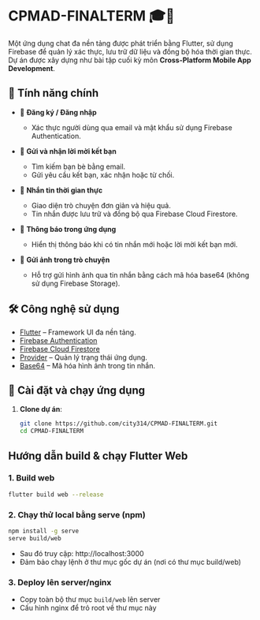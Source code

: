 # CPMAD-FINALTERM 🎓💬

Một ứng dụng chat đa nền tảng được phát triển bằng Flutter, sử dụng Firebase để quản lý xác thực, lưu trữ dữ liệu và đồng bộ hóa thời gian thực. Dự án được xây dựng như bài tập cuối kỳ môn **Cross-Platform Mobile App Development**.

## 🧠 Tính năng chính

- 🧾 **Đăng ký / Đăng nhập**
  - Xác thực người dùng qua email và mật khẩu sử dụng Firebase Authentication.

- 🤝 **Gửi và nhận lời mời kết bạn**
  - Tìm kiếm bạn bè bằng email.
  - Gửi yêu cầu kết bạn, xác nhận hoặc từ chối.

- 💬 **Nhắn tin thời gian thực**
  - Giao diện trò chuyện đơn giản và hiệu quả.
  - Tin nhắn được lưu trữ và đồng bộ qua Firebase Cloud Firestore.

- 🔔 **Thông báo trong ứng dụng**
  - Hiển thị thông báo khi có tin nhắn mới hoặc lời mời kết bạn mới.

- 📸 **Gửi ảnh trong trò chuyện**
  - Hỗ trợ gửi hình ảnh qua tin nhắn bằng cách mã hóa base64 (không sử dụng Firebase Storage).

## 🛠️ Công nghệ sử dụng

- [Flutter](https://flutter.dev/) – Framework UI đa nền tảng.
- [Firebase Authentication](https://firebase.google.com/products/auth)
- [Firebase Cloud Firestore](https://firebase.google.com/products/firestore)
- [Provider](https://pub.dev/packages/provider) – Quản lý trạng thái ứng dụng.
- [Base64](https://pub.dev/documentation/convert/latest/convert/base64.html) – Mã hóa hình ảnh trong tin nhắn.

## 🏁 Cài đặt và chạy ứng dụng

1. **Clone dự án**:
   ```bash
   git clone https://github.com/city314/CPMAD-FINALTERM.git
   cd CPMAD-FINALTERM

## Hướng dẫn build & chạy Flutter Web

### 1. Build web
```bash
flutter build web --release
```

### 2. Chạy thử local bằng serve (npm)
```bash
npm install -g serve
serve build/web
```

- Sau đó truy cập: http://localhost:3000
- Đảm bảo chạy lệnh ở thư mục gốc dự án (nơi có thư mục build/web)

### 3. Deploy lên server/nginx
- Copy toàn bộ thư mục `build/web` lên server
- Cấu hình nginx để trỏ root về thư mục này
